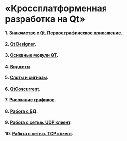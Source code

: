 # «Кроссплатформенная разработка на Qt»

#### 1. [Знакомство с Qt. Первое графическое приложение](01).
#### 2. [Qt Designer](02).	
#### 3. [Основные модули QT](03).
#### 4. [Виджеты](04).
#### 5. [Слоты и сигналы](05).
#### 6. [QtConcurrent](06).
#### 7. [Рисование графиков](07).
#### 8. [Работа с БД](08).
#### 9. [Работа с сетью. UDP клиент](09).
#### 10. [Работа с сетью. TCP клиент](10).
